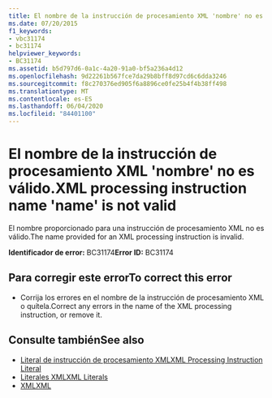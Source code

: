 ```yaml
---
title: El nombre de la instrucción de procesamiento XML 'nombre' no es válido.
ms.date: 07/20/2015
f1_keywords:
- vbc31174
- bc31174
helpviewer_keywords:
- BC31174
ms.assetid: b5d797d6-0a1c-4a20-91a0-bf5a236a4d12
ms.openlocfilehash: 9d22261b567fce7da29b8bff8d97cd6c6dda3246
ms.sourcegitcommit: f8c270376ed905f6a8896ce0fe25b4f4b38ff498
ms.translationtype: MT
ms.contentlocale: es-ES
ms.lasthandoff: 06/04/2020
ms.locfileid: "84401100"
---
```

# <a name="xml-processing-instruction-name-name-is-not-valid"></a><span data-ttu-id="246d0-102">El nombre de la instrucción de procesamiento XML 'nombre' no es válido.</span><span class="sxs-lookup"><span data-stu-id="246d0-102">XML processing instruction name 'name' is not valid</span></span>
<span data-ttu-id="246d0-103">El nombre proporcionado para una instrucción de procesamiento XML no es válido.</span><span class="sxs-lookup"><span data-stu-id="246d0-103">The name provided for an XML processing instruction is invalid.</span></span>  
  
 <span data-ttu-id="246d0-104">**Identificador de error:** BC31174</span><span class="sxs-lookup"><span data-stu-id="246d0-104">**Error ID:** BC31174</span></span>  
  
## <a name="to-correct-this-error"></a><span data-ttu-id="246d0-105">Para corregir este error</span><span class="sxs-lookup"><span data-stu-id="246d0-105">To correct this error</span></span>  
  
- <span data-ttu-id="246d0-106">Corrija los errores en el nombre de la instrucción de procesamiento XML o quítela.</span><span class="sxs-lookup"><span data-stu-id="246d0-106">Correct any errors in the name of the XML processing instruction, or remove it.</span></span>  
  
## <a name="see-also"></a><span data-ttu-id="246d0-107">Consulte también</span><span class="sxs-lookup"><span data-stu-id="246d0-107">See also</span></span>

- [<span data-ttu-id="246d0-108">Literal de instrucción de procesamiento XML</span><span class="sxs-lookup"><span data-stu-id="246d0-108">XML Processing Instruction Literal</span></span>](../language-reference/xml-literals/xml-processing-instruction-literal.md)
- [<span data-ttu-id="246d0-109">Literales XML</span><span class="sxs-lookup"><span data-stu-id="246d0-109">XML Literals</span></span>](../language-reference/xml-literals/index.md)
- [<span data-ttu-id="246d0-110">XML</span><span class="sxs-lookup"><span data-stu-id="246d0-110">XML</span></span>](../programming-guide/language-features/xml/index.md)

